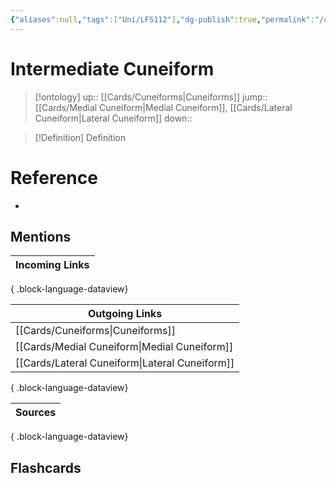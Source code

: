 ```yaml
---
{"aliases":null,"tags":["Uni/LFS112"],"dg-publish":true,"permalink":"/cards/intermediate-cuneiform/","dgPassFrontmatter":true}
---
```


# Intermediate Cuneiform

> [!ontology]
> up:: [[Cards/Cuneiforms\|Cuneiforms]]
> jump:: [[Cards/Medial Cuneiform\|Medial Cuneiform]], [[Cards/Lateral Cuneiform\|Lateral Cuneiform]]
> down:: 

> [!Definition] Definition

# Reference

- 

## Mentions

| Incoming Links |
| -------------- |

{ .block-language-dataview}

| Outgoing Links                                    |
| ------------------------------------------------- |
| [[Cards/Cuneiforms\|Cuneiforms]]               |
| [[Cards/Medial Cuneiform\|Medial Cuneiform]]   |
| [[Cards/Lateral Cuneiform\|Lateral Cuneiform]] |

{ .block-language-dataview}

| Sources |
| ------- |

{ .block-language-dataview}

## Flashcards